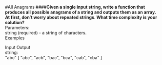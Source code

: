 #All Anagrams
####**Given a single input string, write a function that produces all possible anagrams of a string and outputs them as an array. At first, don’t worry about repeated strings. What time complexity is your solution?**
<br/>
Parameters:
<br/>
string (required) - a string of characters.
<br/>
Examples
<br />

Input   Output
<br />
string:
<br />
"abc"   [ "abc", "acb", "bac", "bca", "cab", "cba" ]
